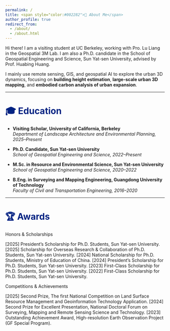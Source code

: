 ```yaml
---
permalink: /
title: <span style="color:#002282">👋 About Me</span>
author_profile: true
redirect_from: 
  - /about/
  - /about.html
---
```


Hi there! I am a visiting student at UC Berkeley, working with Pro. Lu Liang in the Geospatial 3M Lab. I am also a Ph.D. candidate in the School of Geospatial Engineering and Science, Sun Yat-sen University, advised by Prof. Huabing Huang. 

I mainly use remote sensing, GIS, and geospatial AI to explore the urban 3D dynamics, focusing on **building height estimation**, **large-scale urban 3D mapping**, and **embodied carbon analysis of urban expansion**. 

---

# <span style="color:#002282">🎓 Education</span>

- **Visiting Scholar, University of California, Berkeley**  
  *Department of Landscape Architecture and Environmental Planning, 2025–Present*

- **Ph.D. Candidate, Sun Yat-sen University**  
  *School of Geospatial Engineering and Science, 2022–Present*

- **M.Sc. in Resource and Environmental Science, Sun Yat-sen University**  
  *School of Geospatial Engineering and Science, 2020–2022*

- **B.Eng. in Surveying and Mapping Engineering, Guangdong University of Technology**  
  *Faculty of Civil and Transportation Engineering, 2016–2020*
  
---

# <span style="color:#002282">🏆 Awards</span>
Honors & Scholarships

[2025] President’s Scholarship for Ph.D. Students, Sun Yat-sen University.
[2025] Scholarship for Overseas Research & Collaboration of Ph.D. Students, Sun Yat-sen University.
[2024] National Scholarship for Ph.D. Students, Ministry of Education of China.
[2024] President’s Scholarship for Ph.D. Students, Sun Yat-sen University.
[2023] First-Class Scholarship for Ph.D. Students, Sun Yat-sen University.
[2022] First-Class Scholarship for Ph.D. Students, Sun Yat-sen University.

Competitions & Achievements

[2025] Second Prize, The first National Competition on Land Surface Resource Management and Geoinformation Technology Application.
[2024] Second Prize for Excellent Presentation, National Doctoral Forum on Surveying, Mapping and Remote Sensing Science and Technology.
[2023] Outstanding Achievement Award, High-resolution Earth Observation Project (GF Special Program).

